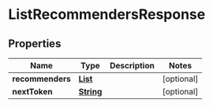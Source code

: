 

# ListRecommendersResponse


## Properties

| Name | Type | Description | Notes |
|------------ | ------------- | ------------- | -------------|
|**recommenders** | [**List**](List.md) |  |  [optional] |
|**nextToken** | [**String**](String.md) |  |  [optional] |



